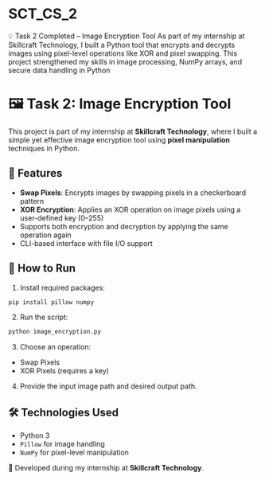 # SCT_CS_2
💡 Task 2 Completed – Image Encryption Tool As part of my internship at Skillcraft Technology, I built a Python tool that encrypts and decrypts images using pixel-level operations like XOR and pixel swapping. This project strengthened my skills in image processing, NumPy arrays, and secure data handling in Python
# 🖼️ Task 2: Image Encryption Tool

This project is part of my internship at **Skillcraft Technology**, where I built a simple yet effective image encryption tool using **pixel manipulation** techniques in Python.

## 🔐 Features

- **Swap Pixels**: Encrypts images by swapping pixels in a checkerboard pattern
- **XOR Encryption**: Applies an XOR operation on image pixels using a user-defined key (0–255)
- Supports both encryption and decryption by applying the same operation again
- CLI-based interface with file I/O support

## 🚀 How to Run

1. Install required packages:
```bash
pip install pillow numpy
```

2. Run the script:
```bash
python image_encryption.py
```

3. Choose an operation:
- Swap Pixels
- XOR Pixels (requires a key)

4. Provide the input image path and desired output path.

## 🛠 Technologies Used

- Python 3
- `Pillow` for image handling
- `NumPy` for pixel-level manipulation


💼 Developed during my internship at **Skillcraft Technology**.
